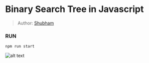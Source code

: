 # Binary Search Tree in Javascript
> Author: [Shubham](http://sonishubham.com/)

### RUN
```
npm run start
```
![alt text](https://raw.githubusercontent.com/649/Binary-Search-Tree/master/index.png)